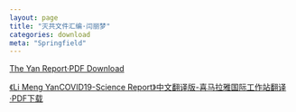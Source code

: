 ```yaml
---
layout: page
title: "灭共文件汇编·闫丽梦"
categories: download
meta: "Springfield"
---
```


[The Yan Report·PDF Download](../../../../download/The_Yan_Report.pdf)

[《Li Meng YanCOVID19-Science Report》中文翻译版-喜马拉雅国际工作站翻译·PDF下载](../../../../download/Li_Meng_Yan_COVID19_Science_Report.pdf)
